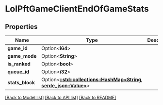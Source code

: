 # LolPftGameClientEndOfGameStats

## Properties

Name | Type | Description | Notes
------------ | ------------- | ------------- | -------------
**game_id** | Option<**i64**> |  | [optional]
**game_mode** | Option<**String**> |  | [optional]
**is_ranked** | Option<**bool**> |  | [optional]
**queue_id** | Option<**i32**> |  | [optional]
**stats_block** | Option<[**::std::collections::HashMap<String, serde_json::Value>**](serde_json::Value.md)> |  | [optional]

[[Back to Model list]](../README.md#documentation-for-models) [[Back to API list]](../README.md#documentation-for-api-endpoints) [[Back to README]](../README.md)


